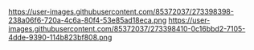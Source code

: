 https://user-images.githubusercontent.com/85372037/273398398-238a06f6-720a-4c6a-80f4-53e85ad18eca.png
https://user-images.githubusercontent.com/85372037/273398410-0c16bbd2-7105-4dde-9390-114b823bf808.png
